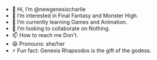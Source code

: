 - 👋 Hi, I’m @newgenesischarlie
- 👀 I’m interested in Final Fantasy and Monster High.
- 🌱 I’m currently learning Games and Animation.
- 💞️ I’m looking to collaborate on Nothing.
- 📫 How to reach me Don't.
- 😄 Pronouns: she/her
- ⚡ Fun fact: Genesis Rhapsodos is the gift of the godess.

<!---
newgenesischarlie/newgenesischarlie is a ✨ special ✨ repository because its `README.md` (this file) appears on your GitHub profile.
You can click the Preview link to take a look at your changes.
--->
